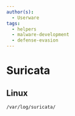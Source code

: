 ```yaml
---
author(s):
  - Userware
tags:
  - helpers
  - malware-development
  - defense-evasion
---
```

# Suricata

## Linux

```
/var/log/suricata/
```